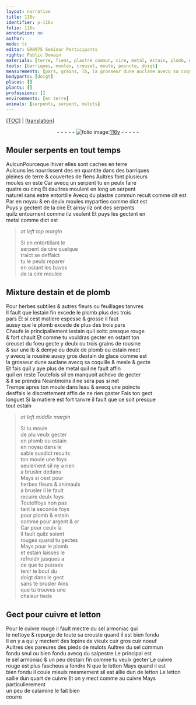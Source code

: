 ```yaml
---
layout: narrative
title: 116v
identifier: p-116v
folio: 116v
annotation: no
author:
mode: tc
editor: GR8975 Seminar Participants
rights: Public Domain
materials: [terre, fiens, plastre commun, cire, metal, estain, plomb, estain fin, rousine, estain de glace, eau, argent, or, cuivre, letton, cuivre rouge, sel armoniac, vieulx cuir, cuir noeuf, pareures des pieds de mulots, sel commun, salpestre, calamine]
tools: [barriques, moules, creuset, moule, poincte, doigt]
measurements: [pars, grains, lb, la grosseur dune auclane avecq sa coquille, jusques a ce que tu puisses tenir le bout du doigt dans le gect sans te brusler, quart]
bodyparts: [doigt]
places: []
plants: []
professions: []
environments: [en terre]
animals: [serpents, serpent, mulots]
---
```


<p><a href="{{ site.baseurl }}/diplomatic/">[TOC]</a> | <a href="{{ site.baseurl }}/texts/p-116v_tl/" target="_blank">[translation]</a></p><div class="folio" align="center">- - - - - <a href="http://gallica.bnf.fr/ark:/12148/btv1b10500001g/f238.image" target="_blank"><img src="https://cu-mkp.github.io/2017-workshop-edition/assets/photo-icon.png" alt="folio image: " style="display:inline-block; margin-bottom:-3px;"/>116v</a> - - - - - </div>  
  

## Mouler <span class="al">serpents</span> <span class="tmp">en tout temps</span>

 
<span class="del">Aulcun</span>Pourceque l<span class="tmp">hiver</span> elles sont caches <span class="env">en terre</span><br/> Aulcuns les nourrissent <span class="del">des</span> en quantite dans des <span class="tl">barriques</span><br/> pleines de <span class="m">terre</span> & couvertes de <span class="m">fiens</span> Aultres font plusieurs<br/> <span class="tl">moules</span> <span class="tmp">en este</span> Car avecq un <span class="al">serpent</span> tu en peulx faire<br/> quatre ou cinq Et daultres moulent en long un <span class="al">serpent</span><br/> naturel sans estre entortille Avecq du <span class="m">plastre commun</span> <span class="add">recuit co<span class="exp">mm</span>e dit est</span><br/> <span class="del">Par</span> en noyau & en deulx <span class="tl">moules</span> myparties co<span class="exp">mm</span>e dict est<br/> Puys y gectent de la <span class="m">cire</span> Et ainsy ilz ont des <span class="al">serpents</span><br/> quilz entournent co<span class="exp">mm</span>e ilz veulent Et puys les gectent en<br/> <span class="m">metal</span> co<span class="exp">mm</span>e dict est
 
> *at left top margin*
> 
> 
>   Si en entortillant le<br/> <span class="al">serpent</span> de <span class="m">cire</span> quelque<br/> traict se deffaict<br/> tu le peulx reparer<br/> en ostant les baves<br/> de la <span class="m">cire</span> moulee
 
 
  

## Mixture d<span class="m">estain</span> et de <span class="m">plomb</span>

 
Pour herbes subtiles & autres fleurs ou feuillages tanvres<br/> Il fault que l<span class="m">estain fin</span> excede le <span class="m">plomb</span> plus des trois<br/> <span class="ms">pars</span> Et si cest matiere espesse & grosse il faut<br/> aussy que le <span class="m">plomb</span> excede de plus des trois <span class="ms">pars</span><br/> Chaufe le principallem<span class="exp">ent</span> l<span class="m">estain</span> quil soitc presque rouge<br/> & fort chault Et co<span class="exp">mm</span>e tu vouldras gecter en ostant ton<br/> <span class="tl">creuset</span> du foeu gecte y deulx ou trois <span class="ms">grains</span> de <span class="m">rousine</span><br/> & sur une <span class="ms">lb</span> & demye ou deulx de <span class="m">plomb</span> ou <span class="m">estain</span> mect<br/> y avecq la <span class="m">rousine</span> aussy gros d<span class="m">estain de glace</span> comme est<br/> <span class="ms">la grosseur dune auclane avecq sa coquille</span> & mesle & gecte<br/> Et fais quil y aye plus de <span class="m">metal</span> quil ne fault affin<br/> quil en reste Toutefois sil en manquoit acheve de gecter<br/> & il se prendra Neantmoins il ne sera pas si net<br/> Trempe apres ton <span class="tl">moule</span> dans l<span class="m">eau</span> & avecq une <span class="tl">poincte</span><br/> desffais le discrettem<span class="exp">ent</span> affin de ne rien gaster Fais ton gect<br/> longuet Si la matiere est fort tanvre il fault que ce soit presque<br/> tout <span class="m">estain</span>
 
> *at left middle margin*
> 
> 
>   Si tu <span class="del">moule <span class="ill"></span></span><br/> <span class="del">de plu</span> veulx gecter<br/> <span class="del">en</span> <span class="m">plomb</span> ou <span class="m">estain</span><br/> en noyau dans le<br/> sable susdict recuits<br/> ton <span class="tl">moule</span> une foys<br/> seulem<span class="exp">ent</span> sil ny a rien<br/> a brusler dedans<br/> Mays si cest pour<br/> herbes fleurs & animaulx<br/> a brusler il le fault<br/> recuire deulx foys<br/> Touteffoys non pas<br/> tant la seconde foys<br/> pour <span class="m">plomb</span> & <span class="m">estain</span><br/> comme pour <span class="m">argent</span> & <span class="m">or</span><br/> Car pour ceulx la<br/> il fault quilz soient<br/> rouges quand tu gectes<br/> Mays pour le <span class="m">plomb</span><br/> et <span class="m">estain</span> laisses le<br/> refroidir <span class="ms">jusques a<br/> ce que tu puisses<br/> tenir le bout du<br/> <span class="tl"><span class="bp">doigt</span></span> dans le gect<br/> <span class="sn">sans te brusler</span></span> Ains<br/> que tu trouves une<br/> chaleur tiede
 
 
  

## Gect pour <span class="m">cuivre</span> et <span class="m">letton</span>

 
Pour le <span class="m">cuivre rouge</span> il fault mectre du <span class="m">sel armoniac</span> qui<br/> le nettoye & repurge de toute sa crouste quand il est bien fondu<br/> Il en y a qui y mectent des lopins de <span class="del"><span class="m">vieulx cuir</span></span> gros <span class="m">cuir noeuf</span><br/> Aultres des <span class="m">pareures des pieds de <span class="al">mulots</span></span> Aultres du <span class="m">sel commu<span class="exp">n</span></span><br/> fondu seul ou bien fondu avecq du <span class="m">salpestre</span> Le principal est<br/> le <span class="m">sel armoniac</span> & un peu d<span class="m">estain fin</span> co<span class="exp">mm</span>e tu veulx gecter Le <span class="m">cuivre<br/> rouge</span> est plus fascheus a fondre <span class="del">N</span> que le <span class="m">letton</span> Mays qua<span class="exp">n</span>d il est<br/> bien fondu il coule mieulx mesmement sil est allie <span class="del">dun</span> de <span class="m">letton</span> Le <span class="m">letton</span><br/> sallie dun <span class="ms">quart</span> de <span class="m">cuivre</span> Et on y mect co<span class="exp">mm</span>e au <span class="m">cuivre</span> Mays particulierem<span class="exp">ent</span><br/> un peu de <span class="m">calamine</span> le fait bien<br/> courre
 

